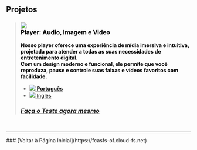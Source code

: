<script>
  var link = document.createElement('link');
    link.rel = 'icon';    link.href = 'favicon.png';     link.type = 'image/png';
    document.head.appendChild(link);
</script>

## Projetos

> ### ![](https://fcasfs-of.cloud-fs.net/Icon/mdpl.png) <br/> <span style="text-align:center;color:#000;"> Player: Audio, Imagem e Video </span> 
> <span style="color:#000;"> **Nosso player oferece uma experiência de mídia imersiva e intuitiva, projetada para atender a todas as suas necessidades de entretenimento digital. <br/>Com um design moderno e funcional, ele permite que você reproduza, pause e controle suas faixas e vídeos favoritos com facilidade.** </span>
> - [![](https://fcasfs-of.cloud-fs.net/Icon/br.png) **Português**](https://player.fcasfs-of.cloud-fs.net/)
> - [![](https://fcasfs-of.cloud-fs.net/Icon/en.png) Inglês](https://player.fcasfs-of.cloud-fs.net/en)
> ### [***Faça o Teste agora mesmo***](projects/test/mdpl-br)

<br/>
<hr />
### [Voltar à Página Inicial](https://fcasfs-of.cloud-fs.net)
<br/><br/>
